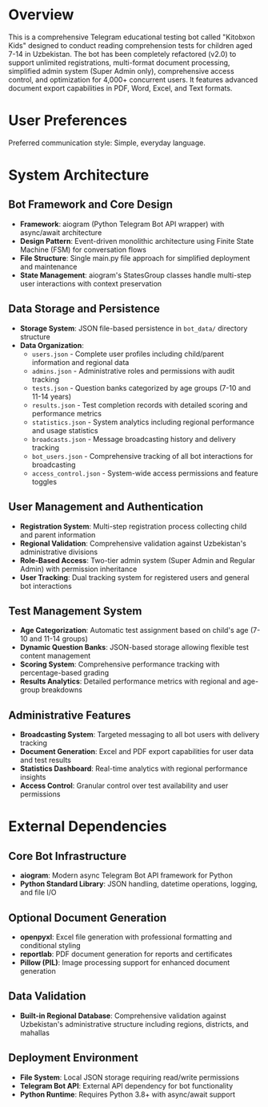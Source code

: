 # Overview

This is a comprehensive Telegram educational testing bot called "Kitobxon Kids" designed to conduct reading comprehension tests for children aged 7-14 in Uzbekistan. The bot has been completely refactored (v2.0) to support unlimited registrations, multi-format document processing, simplified admin system (Super Admin only), comprehensive access control, and optimization for 4,000+ concurrent users. It features advanced document export capabilities in PDF, Word, Excel, and Text formats.

# User Preferences

Preferred communication style: Simple, everyday language.

# System Architecture

## Bot Framework and Core Design
- **Framework**: aiogram (Python Telegram Bot API wrapper) with async/await architecture
- **Design Pattern**: Event-driven monolithic architecture using Finite State Machine (FSM) for conversation flows
- **File Structure**: Single main.py file approach for simplified deployment and maintenance
- **State Management**: aiogram's StatesGroup classes handle multi-step user interactions with context preservation

## Data Storage and Persistence
- **Storage System**: JSON file-based persistence in `bot_data/` directory structure
- **Data Organization**:
  - `users.json` - Complete user profiles including child/parent information and regional data
  - `admins.json` - Administrative roles and permissions with audit tracking
  - `tests.json` - Question banks categorized by age groups (7-10 and 11-14 years)
  - `results.json` - Test completion records with detailed scoring and performance metrics
  - `statistics.json` - System analytics including regional performance and usage statistics
  - `broadcasts.json` - Message broadcasting history and delivery tracking
  - `bot_users.json` - Comprehensive tracking of all bot interactions for broadcasting
  - `access_control.json` - System-wide access permissions and feature toggles

## User Management and Authentication
- **Registration System**: Multi-step registration process collecting child and parent information
- **Regional Validation**: Comprehensive validation against Uzbekistan's administrative divisions
- **Role-Based Access**: Two-tier admin system (Super Admin and Regular Admin) with permission inheritance
- **User Tracking**: Dual tracking system for registered users and general bot interactions

## Test Management System
- **Age Categorization**: Automatic test assignment based on child's age (7-10 and 11-14 groups)
- **Dynamic Question Banks**: JSON-based storage allowing flexible test content management
- **Scoring System**: Comprehensive performance tracking with percentage-based grading
- **Results Analytics**: Detailed performance metrics with regional and age-group breakdowns

## Administrative Features
- **Broadcasting System**: Targeted messaging to all bot users with delivery tracking
- **Document Generation**: Excel and PDF export capabilities for user data and test results
- **Statistics Dashboard**: Real-time analytics with regional performance insights
- **Access Control**: Granular control over test availability and user permissions

# External Dependencies

## Core Bot Infrastructure
- **aiogram**: Modern async Telegram Bot API framework for Python
- **Python Standard Library**: JSON handling, datetime operations, logging, and file I/O

## Optional Document Generation
- **openpyxl**: Excel file generation with professional formatting and conditional styling
- **reportlab**: PDF document generation for reports and certificates
- **Pillow (PIL)**: Image processing support for enhanced document generation

## Data Validation
- **Built-in Regional Database**: Comprehensive validation against Uzbekistan's administrative structure including regions, districts, and mahallas

## Deployment Environment
- **File System**: Local JSON storage requiring read/write permissions
- **Telegram Bot API**: External API dependency for bot functionality
- **Python Runtime**: Requires Python 3.8+ with async/await support
